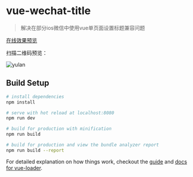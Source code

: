 # vue-wechat-title

> 解决在部分ios微信中使用vue单页面设置标题兼容问题

[在线效果预览](http://coolyc.win/demo/wechatTitle/index.html)

扫描二维码预览：

![yulan](http://coolyc.win/images/2017/09/rwmWechatTitle.png)

## Build Setup

``` bash
# install dependencies
npm install

# serve with hot reload at localhost:8080
npm run dev

# build for production with minification
npm run build

# build for production and view the bundle analyzer report
npm run build --report
```

For detailed explanation on how things work, checkout the [guide](http://vuejs-templates.github.io/webpack/) and [docs for vue-loader](http://vuejs.github.io/vue-loader).
